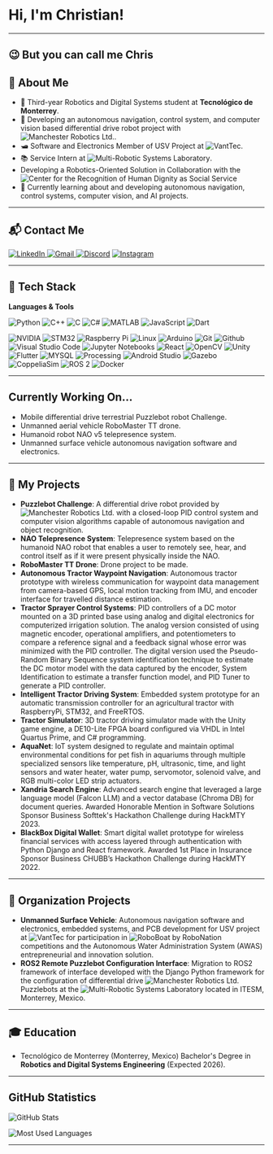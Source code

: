 # Hi, I'm Christian!

---
## 😉 But you can call me Chris 

## 👤 About Me

* 📖 Third-year Robotics and Digital Systems student at **Tecnológico de Monterrey**.
* 🔧 Developing an autonomous navigation, control system, and computer vision based differential drive robot project with ![Manchester Robotics Ltd.](https://github.com/ManchesterRoboticsLtd).
* 🛥️ Software and Electronics Member of USV Project at ![VantTec](https://vanttec.com/).
* 📚 Service Intern at ![Multi-Robotic Systems Laboratory](https://github.com/mrsl-itesm).
* Developing a Robotics-Oriented Solution in Collaboration with the ![Center for the Recognition of Human Dignity](https://tec.mx/es/dignidad-humana/la-diversidad-y-la-inclusion-al-centro?srsltid=AfmBOorPqXzo9O2PrHFx1j0P4DFQNZxiSz0M93pTeFIhnRJ3a4OLbDjT) as Social Service
* 🤖 Currently learning about and developing autonomous navigation, control systems, computer vision, and AI projects.

---

## 📬 Contact Me

[![LinkedIn](https://img.shields.io/badge/LinkedIn-0077B5?style=for-the-badge&logo=linkedin&logoColor=white)
](https://www.linkedin.com/in/christianrvillarrealt)
[![Gmail](https://img.shields.io/badge/gmail-%23EA4335?style=for-the-badge&logo=Gmail&logoColor=white)
](mailto:christianvillarrealt@gmail.com)
[![Discord](https://img.shields.io/badge/Discord-5865F2?style=for-the-badge&logo=discord&logoColor=white)](https://discordapp.com/users/ruloco967)
[![Instagram](https://img.shields.io/badge/Instagram-E4405F?style=for-the-badge&logo=instagram&logoColor=white)](https://www.instagram.com/christian.villarrealt)

---

## 🚀 Tech Stack

**Languages & Tools**

![Python](https://img.shields.io/badge/Python-3670A0?style=for-the-badge&logo=python&logoColor=ffdd54)
![C++](https://img.shields.io/badge/C++-00599C?style=for-the-badge&logo=cplusplus&logoColor=white)
![C](https://img.shields.io/badge/C-A8B9CC?style=for-the-badge&logo=c&logoColor=white)
![C#](https://img.shields.io/badge/C%23-239120?style=for-the-badge&logo=c-sharp&logoColor=white)
![MATLAB](https://img.shields.io/badge/MATLAB-ff5733?style=for-the-badge&logo=Mathworks&logoColor=white)
![JavaScript](https://img.shields.io/badge/JavaScript-F7DF1E?style=for-the-badge&logo=javascript&logoColor=black)
![Dart](https://img.shields.io/badge/Dart-0175C2?style=for-the-badge&logo=dart&logoColor=white)

![NVIDIA](https://img.shields.io/badge/nvidia-%2376B900?style=for-the-badge&logo=nvidia&logoColor=black) 
![STM32](https://img.shields.io/badge/STM32-%2303234B?style=for-the-badge&logo=stmicroelectronics&logoColor=white) 
![Raspberry Pi](https://img.shields.io/badge/raspberrypi-%23A22846?style=for-the-badge&logo=Raspberry%20Pi&logoColor=white) 
![Linux](https://img.shields.io/badge/Linux-FCC624?style=for-the-badge&logo=linux&logoColor=black)
![Arduino](https://img.shields.io/badge/arduino-%2300878F?style=for-the-badge&logo=Arduino&logoColor=white)
![Git](https://img.shields.io/badge/git-%23F05032?style=for-the-badge&logo=Git&logoColor=white)
![Github](https://img.shields.io/badge/github-%23181717?style=for-the-badge&logo=Github&logoColor=white)
![Visual Studio Code](https://img.shields.io/badge/VISUAL_STUDIO_CODE-005FF9?style=for-the-badge&logo=visualstudiocode&logoColor=white)
![Jupyter Notebooks](https://img.shields.io/badge/JUPYTER_NOTEBOOK-EA4335?style=for-the-badge&logo=visualstudiocode&logoColor=white)
![React](https://img.shields.io/badge/React-20232A?style=for-the-badge&logo=react&logoColor=61DAFB)
![OpenCV](https://img.shields.io/badge/opencv-%235C3EE8?style=for-the-badge&logo=OpenCV&logoColor=white)
![Unity](https://img.shields.io/badge/unity-%23000000?style=for-the-badge&logo=Unity&logoColor=white)
![Flutter](https://img.shields.io/badge/flutter-%2302569B?style=for-the-badge&logo=Flutter&logoColor=white)
![MYSQL](https://img.shields.io/badge/MYSQL-4479A1?style=for-the-badge&logo=mysql&logoColor=white)
![Processing](https://img.shields.io/badge/Processing-006699?style=for-the-badge&logo=processingfoundation&logoColor=white)
![Android Studio](https://img.shields.io/badge/Android%20Studio-3DDC84?style=for-the-badge&logo=androidstudio&logoColor=white)
![Gazebo](https://img.shields.io/badge/Gazebo-%23000000?style=for-the-badge&logo=gazebo&logoColor=white)
![CoppeliaSim](https://img.shields.io/badge/CoppeliaSim-%23000000?style=for-the-badge&logo=coppeliasim&logoColor=white)
![ROS 2](https://img.shields.io/badge/ROS2-22314E?style=for-the-badge&logo=ros&logoColor=white)
![Docker](https://img.shields.io/badge/Docker-2496ED?style=for-the-badge&logo=docker&logoColor=white)

---

## Currently Working On...

* Mobile differential drive terrestrial Puzzlebot robot Challenge.
* Unmanned aerial vehicle RoboMaster TT drone.
* Humanoid robot NAO v5 telepresence system.
* Unmanned surface vehicle autonomous navigation software and electronics.

---

## 🤖 My Projects

* **Puzzlebot Challenge**: A differential drive robot provided by ![Manchester Robotics Ltd.](https://github.com/ManchesterRoboticsLtd) with a closed-loop PID control system and computer vision algorithms capable of autonomous navigation and object recognition.
* **NAO Telepresence System**: Telepresence system based on the humanoid NAO robot that enables a user to remotely see, hear, and control itself as if it were present physically inside the NAO.
* **RoboMaster TT Drone**: Drone project to be made.
* **Autonomous Tractor Waypoint Navigation**: Autonomous tractor prototype with wireless communication for waypoint data management from camera-based GPS, local motion tracking from IMU, and encoder interface for travelled distance estimation.
* **Tractor Sprayer Control Systems**: PID controllers of a DC motor mounted on a 3D printed base using analog and digital electronics for computerized irrigation solution. The analog version consisted of using magnetic encoder, operational amplifiers, and potentiometers to compare a reference signal and a feedback signal whose error was minimized with the PID controller. The digital version used the Pseudo-Random Binary Sequence system identification technique to estimate the DC motor model with the data captured by the encoder, System Identification to estimate a transfer function model, and PID Tuner to generate a PID controller.
* **Intelligent Tractor Driving System**: Embedded system prototype for an automatic transmission controller for an agricultural tractor with RaspberryPi, STM32, and FreeRTOS.
* **Tractor Simulator**: 3D tractor driving simulator made with the Unity game engine, a DE10-Lite FPGA board configured via VHDL in Intel Quartus Prime, and C# programming.
* **AquaNet**: IoT system designed to regulate and maintain optimal environmental conditions for pet fish in aquariums through multiple specialized sensors like temperature, pH, ultrasonic, time, and light sensors and water heater, water pump, servomotor, solenoid valve, and RGB multi-color LED strip actuators.
* **Xandria Search Engine**: Advanced search engine that leveraged a large language model (Falcon LLM) and a vector database (Chroma DB) for document queries. Awarded Honorable Mention in Software Solutions Sponsor Business Softtek's Hackathon Challenge during HackMTY 2023.
* **BlackBox Digital Wallet**: Smart digital wallet prototype for wireless financial services with access layered through authentication with Python Django and React framework. Awarded 1st Place in Insurance Sponsor Business CHUBB’s Hackathon Challenge during HackMTY 2022.

---

## 🏢 Organization Projects

* **Unmanned Surface Vehicle**: Autonomous navigation software and electronics, embedded systems, and PCB development for USV project at ![VantTec](https://github.com/vanttec) for participation in ![RoboBoat](https://robonation.org/programs/roboboat/) by RoboNation competitions and the Autonomous Water Administration System (AWAS) entrepreneurial and innovation solution.
* **ROS2 Remote Puzzlebot Configuration Interface**: Migration to ROS2 framework of interface developed with the Django Python framework for the configuration of differential drive ![Manchester Robotics Ltd.](https://github.com/ManchesterRoboticsLtd) Puzzlebots at the ![Multi-Robotic Systems Laboratory](https://github.com/mrsl-itesm) located in ITESM, Monterrey, Mexico.

---

## 🎓 Education

* Tecnológico de Monterrey (Monterrey, Mexico)
  Bachelor's Degree in **Robotics and Digital Systems Engineering** (Expected 2026).

---

## GitHub Statistics

![GitHub Stats](https://github-readme-stats.vercel.app/api?username=christianrvillarrealt&show_icons=true&theme=radical)

![Most Used Languages](https://github-readme-stats.vercel.app/api/top-langs/?username=christianrvillarrealt&layout=compact&theme=radical)


---

